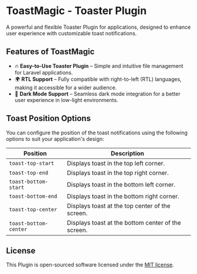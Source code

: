 # ToastMagic - Toaster Plugin

A powerful and flexible Toaster Plugin for applications, designed to enhance user experience with customizable toast notifications.

## Features of ToastMagic

- 🔥 **Easy-to-Use Toaster Plugin** – Simple and intuitive file management for Laravel applications.
- 🌍 **RTL Support** – Fully compatible with right-to-left (RTL) languages, making it accessible for a wider audience.
- 🌙 **Dark Mode Support** – Seamless dark mode integration for a better user experience in low-light environments.

## Toast Position Options

You can configure the position of the toast notifications using the following options to suit your application's design:

| Position               | Description                                      |
|-----------------------|--------------------------------------------------|
| `toast-top-start`     | Displays toast in the top left corner.           |
| `toast-top-end`       | Displays toast in the top right corner.          |
| `toast-bottom-start`  | Displays toast in the bottom left corner.        |
| `toast-bottom-end`    | Displays toast in the bottom right corner.       |
| `toast-top-center`    | Displays toast at the top center of the screen.  |
| `toast-bottom-center`  | Displays toast at the bottom center of the screen.|


## License

This Plugin is open-sourced software licensed under the [MIT license](LICENSE.md).
